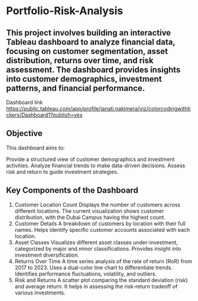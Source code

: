 # Portfolio-Risk-Analysis

## This project involves building an interactive Tableau dashboard to analyze financial data, focusing on customer segmentation, asset distribution, returns over time, and risk assessment. The dashboard provides insights into customer demographics, investment patterns, and financial performance.
Dashboard link
https://public.tableau.com/app/profile/janati.nakimera/viz/colorcodingwithtickers/Dashboard1?publish=yes

## Objective
This dashboard aims to:

Provide a structured view of customer demographics and investment activities.
Analyze financial trends to make data-driven decisions.
Assess risk and return to guide investment strategies.

## Key Components of the Dashboard
1. Customer Location Count
Displays the number of customers across different locations.
The current visualization shows customer distribution, with the Dubai Campus having the highest count.
2. Customer Details
A breakdown of customers by location with their full names.
Helps identify specific customer accounts associated with each location.
3. Asset Classes
Visualizes different asset classes under-investment, categorized by major and minor classifications.
Provides insight into investment diversification.
4. Returns Over Time
A time series analysis of the rate of return (RoR) from 2017 to 2023.
Uses a dual-color line chart to differentiate trends.
Identifies performance fluctuations, volatility, and outliers.
5. Risk and Returns
A scatter plot comparing the standard deviation (risk) and average return.
It helps in assessing the risk-return tradeoff of various investments.

